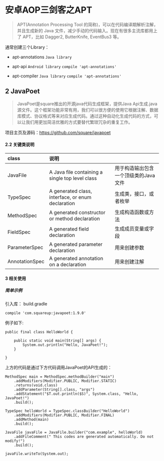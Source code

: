 # 安卓AOP三剑客之APT

> APT(Annotation Processing Tool 的简称)，可以在代码编译期解析注解，并且生成新的 Java 文件，减少手动的代码输入。现在有很多主流库都用上了 APT，比如 Dagger2, ButterKnife, EventBus3 等。


通常创建三个Library：

* apt-annotations `Java library `

* apt-api `Android library` `compile 'apt-annotations'`

* apt-compiler `Java library` `compile 'apt-annotations'`


## 2 JavaPoet
> JavaPoet是square推出的开源java代码生成框架，提供Java Api生成.java源文件。这个框架功能非常有用，我们可以很方便的使用它根据注解、数据库模式、协议格式等来对应生成代码。通过这种自动化生成代码的方式，可以让我们用更加简洁优雅的方式要替代繁琐冗杂的重复工作。

项目主页及源码：https://github.com/square/javapoet

#### 2.2 关键类说明

|class | 说明 | |
| :-------- | :------- | :--------|
|JavaFile	|A Java file containing a single top level class	|用于构造输出包含一个顶级类的Java文件|
|TypeSpec	|A generated class, interface, or enum declaration	|生成类，接口，或者枚举|
|MethodSpec	|A generated constructor or method declaration	|生成构造函数或方法|
|FieldSpec	|A generated field declaration	|生成成员变量或字段|
|ParameterSpec	|A generated parameter declaration	|用来创建参数|
|AnnotationSpec	|A generated annotation on a declaration	|用来创建注解|

#### 3 相关使用

##### 简单示例

引入库：
build.gradle

```
compile 'com.squareup:javapoet:1.9.0'
```

例子如下:

```
public final class HelloWorld {

    public static void main(String[] args) {
        System.out.println("Hello, JavaPoet!");
    }

}
```

上方的代码是通过下方代码调用JavaPoet的API生成的：

```
MethodSpec main = MethodSpec.methodBuilder("main")
    .addModifiers(Modifier.PUBLIC, Modifier.STATIC)
    .returns(void.class)
    .addParameter(String[].class, "args")
    .addStatement("$T.out.println($S)", System.class, "Hello, JavaPoet!")
    .build();

TypeSpec helloWorld = TypeSpec.classBuilder("HelloWorld")
    .addModifiers(Modifier.PUBLIC, Modifier.FINAL)
    .addMethod(main)
    .build();

JavaFile javaFile = JavaFile.builder("com.example", helloWorld)
    .addFileComment(" This codes are generated automatically. Do not modify!")
    .build();

javaFile.writeTo(System.out);

```